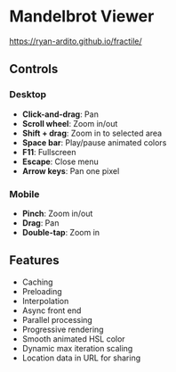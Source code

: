 # Mandelbrot Viewer

https://ryan-ardito.github.io/fractile/

## Controls

### Desktop

- **Click-and-drag**: Pan
- **Scroll wheel**: Zoom in/out
- **Shift + drag**: Zoom in to selected area
- **Space bar**: Play/pause animated colors
- **F11**: Fullscreen
- **Escape**: Close menu
- **Arrow keys**: Pan one pixel

### Mobile

- **Pinch**: Zoom in/out
- **Drag**: Pan
- **Double-tap**: Zoom in

## Features

- Caching
- Preloading
- Interpolation
- Async front end
- Parallel processing
- Progressive rendering
- Smooth animated HSL color
- Dynamic max iteration scaling
- Location data in URL for sharing

